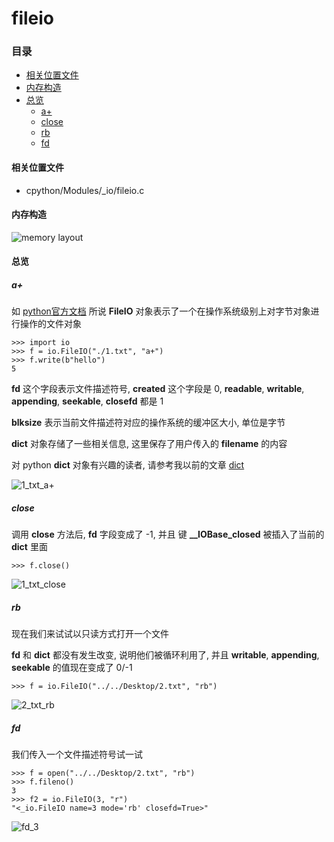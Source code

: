 # fileio

### 目录

* [相关位置文件](#相关位置文件)
* [内存构造](#内存构造)
* [总览](#总览)
	* [a+](#a+)
	* [close](#close)
	* [rb](#rb)
	* [fd](#fd)

#### 相关位置文件
* cpython/Modules/_io/fileio.c

#### 内存构造

![memory layout](https://github.com/zpoint/Cpython-Internals/blob/master/Modules/io/fileio/layout.png)

#### 总览

##### a+

如 [python官方文档](https://docs.python.org/3/library/io.html#raw-file-i-o) 所说 **FileIO** 对象表示了一个在操作系统级别上对字节对象进行操作的文件对象

	>>> import io
    >>> f = io.FileIO("./1.txt", "a+")
    >>> f.write(b"hello")
    5

**fd** 这个字段表示文件描述符号, **created** 这个字段是 0, **readable**, **writable**, **appending**, **seekable**, **closefd** 都是 1

**blksize** 表示当前文件描述符对应的操作系统的缓冲区大小, 单位是字节

**dict** 对象存储了一些相关信息, 这里保存了用户传入的 **filename** 的内容

对 python **dict** 对象有兴趣的读者, 请参考我以前的文章 [dict](https://github.com/zpoint/Cpython-Internals/blob/master/BasicObject/dict/dict_cn.md)

![1_txt_a+](https://github.com/zpoint/Cpython-Internals/blob/master/Modules/io/fileio/1_txt_a+.png)

##### close

调用 **close** 方法后, **fd** 字段变成了 -1, 并且 键 **__IOBase_closed** 被插入了当前的 **dict** 里面

	>>> f.close()

![1_txt_close](https://github.com/zpoint/Cpython-Internals/blob/master/Modules/io/fileio/1_txt_close.png)

##### rb

现在我们来试试以只读方式打开一个文件

**fd** 和 **dict** 都没有发生改变, 说明他们被循环利用了, 并且 **writable**, **appending**, **seekable** 的值现在变成了 0/-1

	>>> f = io.FileIO("../../Desktop/2.txt", "rb")

![2_txt_rb](https://github.com/zpoint/Cpython-Internals/blob/master/Modules/io/fileio/2_txt_rb.png)

##### fd

我们传入一个文件描述符号试一试

	>>> f = open("../../Desktop/2.txt", "rb")
    >>> f.fileno()
    3
    >>> f2 = io.FileIO(3, "r")
	"<_io.FileIO name=3 mode='rb' closefd=True>"

![fd_3](https://github.com/zpoint/Cpython-Internals/blob/master/Modules/io/fileio/fd_3.png)

